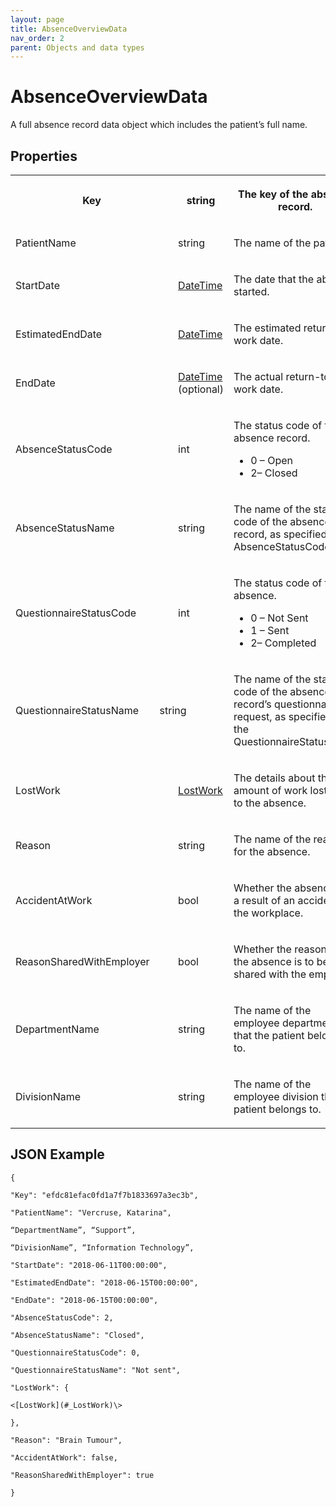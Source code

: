 ```yaml
---
layout: page
title: AbsenceOverviewData
nav_order: 2
parent: Objects and data types
---
```


# AbsenceOverviewData

A full absence record data object which includes the patient’s full name.

## Properties

<table><tbody><tr><th colspan="2"><p>Key</p></th><th colspan="2"><p>string</p></th><th><p>The key of the absence record.</p></th></tr><tr><td colspan="2"><p>PatientName</p></td><td colspan="2"><p>string</p></td><td><p>The name of the patient.</p></td></tr><tr><td colspan="2"><p>StartDate</p></td><td colspan="2"><p><a href="#_DateTime">DateTime</a></p></td><td><p>The date that the absence started.</p></td></tr><tr><td colspan="2"><p>EstimatedEndDate</p></td><td colspan="2"><p><a href="#_DateTime">DateTime</a></p></td><td><p>The estimated return-to-work date.</p></td></tr><tr><td colspan="2"><p>EndDate</p></td><td colspan="2"><p><a href="#_DateTime">DateTime</a> (optional)</p></td><td><p>The actual return-to-work date.</p></td></tr><tr><td colspan="2"><p>AbsenceStatusCode</p></td><td colspan="2"><p>int</p></td><td><p>The status code of the absence record.</p><ul><li>0 – Open</li><li>2– Closed</li></ul></td></tr><tr><td colspan="2"><p>AbsenceStatusName</p></td><td colspan="2"><p>string</p></td><td><p>The name of the status code of the absence record, as specified in the AbsenceStatusCode.</p></td></tr><tr><td colspan="2"><p>QuestionnaireStatusCode</p></td><td colspan="2"><p>int</p></td><td><p>The status code of the absence.</p><ul><li>0 – Not Sent</li><li>1 – Sent</li><li>2– Completed</li></ul></td></tr><tr><td><p>QuestionnaireStatusName</p></td><td colspan="2"><p>string</p></td><td colspan="2"><p>The name of the status code of the absence record’s questionnaire request, as specified in the QuestionnaireStatusCode.</p></td></tr><tr><td colspan="2"><p>LostWork</p></td><td colspan="2"><p><a href="#_LostWork">LostWork</a></p></td><td><p>The details about the amount of work lost due to the absence.</p></td></tr><tr><td colspan="2"><p>Reason</p></td><td colspan="2"><p>string</p></td><td><p>The name of the reason for the absence.</p></td></tr><tr><td colspan="2"><p>AccidentAtWork</p></td><td colspan="2"><p>bool</p></td><td><p>Whether the absence was a result of an accident in the workplace.</p></td></tr><tr><td colspan="2"><p>ReasonSharedWithEmployer</p></td><td colspan="2"><p>bool</p></td><td><p>Whether the reason for the absence is to be shared with the employer.</p></td></tr><tr><td colspan="2"><p>DepartmentName</p></td><td colspan="2"><p>string</p></td><td><p>The name of the employee department that the patient belongs to.</p></td></tr><tr><td colspan="2"><p>DivisionName</p></td><td colspan="2"><p>string</p></td><td><p>The name of the employee division that the patient belongs to.</p></td></tr></tbody></table>

## JSON Example

```
{

"Key": "efdc81efac0fd1a7f7b1833697a3ec3b",

"PatientName": "Vercruse, Katarina",

“DepartmentName”, “Support”,

“DivisionName”, “Information Technology”,

"StartDate": "2018-06-11T00:00:00",

"EstimatedEndDate": "2018-06-15T00:00:00",

"EndDate": "2018-06-15T00:00:00",

"AbsenceStatusCode": 2,

"AbsenceStatusName": "Closed",

"QuestionnaireStatusCode": 0,

"QuestionnaireStatusName": "Not sent",

"LostWork": {

<[LostWork](#_LostWork)\>

},

"Reason": "Brain Tumour",

"AccidentAtWork": false,

"ReasonSharedWithEmployer": true

}
```
